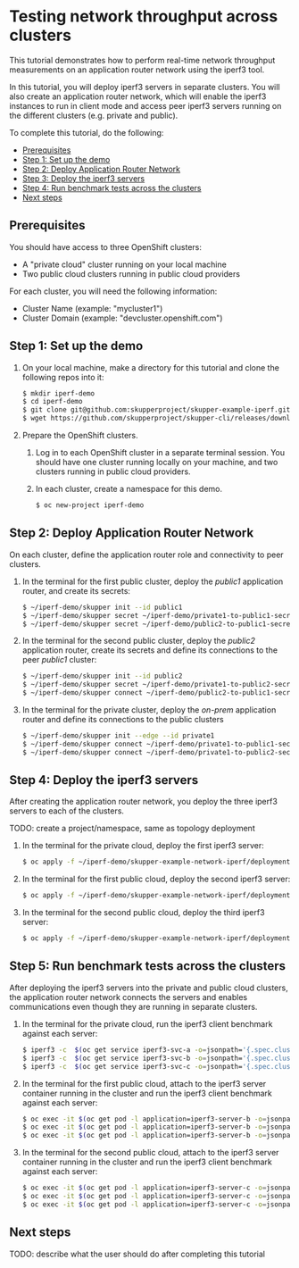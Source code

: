 # Testing network throughput across clusters

This tutorial demonstrates how to perform real-time network throughput measurements on an application router network using the iperf3 tool.

In this tutorial, you will deploy iperf3 servers in separate clusters. You will also create an application router network, which will enable the iperf3 instances to run in client mode and access peer iperf3 servers running on the different clusters (e.g. private and public).

To complete this tutorial, do the following:

* [Prerequisites](#prerequisites)
* [Step 1: Set up the demo](#step-1-set-up-the-demo)
* [Step 2: Deploy Application Router Network](#step-2-deploy-application-router-network)
* [Step 3: Deploy the iperf3 servers](#step-3-deploy-the-iperf3-servers)
* [Step 4: Run benchmark tests across the clusters](#step-4-run-benchmark-tests-across-the-clusters)
* [Next steps](#next-steps)

## Prerequisites

You should have access to three OpenShift clusters:
* A "private cloud" cluster running on your local machine
* Two public cloud clusters running in public cloud providers

For each cluster, you will need the following information:

* Cluster Name (example: "mycluster1")
* Cluster Domain (example: "devcluster.openshift.com")

## Step 1: Set up the demo

1. On your local machine, make a directory for this tutorial and clone the following repos into it:

   ```bash
   $ mkdir iperf-demo
   $ cd iperf-demo
   $ git clone git@github.com:skupperproject/skupper-example-iperf.git # for deploying the iperf3 servers
   $ wget https://github.com/skupperproject/skupper-cli/releases/download/dummy3/linux.tgz -O - | tar -xzf - # cli for application router network
   ```

2. Prepare the OpenShift clusters.

   1. Log in to each OpenShift cluster in a separate terminal session. You should have one cluster running locally on your machine, and two clusters running in public cloud providers.
   2. In each cluster, create a namespace for this demo.
  
      ```bash
      $ oc new-project iperf-demo
      ```

## Step 2: Deploy Application Router Network

On each cluster, define the application router role and connectivity to peer clusters.

1. In the terminal for the first public cluster, deploy the *public1* application router, and create its secrets:

   ```bash
   $ ~/iperf-demo/skupper init --id public1
   $ ~/iperf-demo/skupper secret ~/iperf-demo/private1-to-public1-secret.yaml -i private1
   $ ~/iperf-demo/skupper secret ~/iperf-demo/public2-to-public1-secret.yaml -i public2
   ```

2. In the terminal for the second public cluster, deploy the *public2* application router, create its secrets and define its connections to the peer *public1* cluster:

   ```bash
   $ ~/iperf-demo/skupper init --id public2
   $ ~/iperf-demo/skupper secret ~/iperf-demo/private1-to-public2-secret.yaml -i private1
   $ ~/iperf-demo/skupper connect ~/iperf-demo/public2-to-public1-secret.yaml --name public1
   ```

3. In the terminal for the private cluster, deploy the *on-prem* application router and define its connections to the public clusters

   ```bash
   $ ~/iperf-demo/skupper init --edge --id private1
   $ ~/iperf-demo/skupper connect ~/iperf-demo/private1-to-public1-secret.yaml --name public1
   $ ~/iperf-demo/skupper connect ~/iperf-demo/private1-to-public2-secret.yaml --name public2
   ```

## Step 4: Deploy the iperf3 servers

After creating the application router network, you deploy the three iperf3 servers to each of the clusters.

TODO: create a project/namespace, same as topology deployment

1. In the terminal for the private cloud, deploy the first iperf3 server:

   ```bash
   $ oc apply -f ~/iperf-demo/skupper-example-network-iperf/deployment-iperf3-a.yaml
   ```

2. In the terminal for the first public cloud, deploy the second iperf3 server:

   ```bash
   $ oc apply -f ~/iperf-demo/skupper-example-network-iperf/deployment-iperf3-b.yaml
   ```

3. In the terminal for the second public cloud, deploy the third iperf3 server:

   ```bash
   $ oc apply -f ~/iperf-demo/skupper-example-network-iperf/deployment-iperf3-c.yaml
   ```

## Step 5: Run benchmark tests across the clusters

After deploying the iperf3 servers into the private and public cloud clusters, the application router network connects the servers and enables communications even though they are running in separate clusters.

1. In the terminal for the private cloud, run the iperf3 client benchmark against each server:

   ```bash
   $ iperf3 -c  $(oc get service iperf3-svc-a -o=jsonpath='{.spec.clusterIP}')
   $ iperf3 -c  $(oc get service iperf3-svc-b -o=jsonpath='{.spec.clusterIP}')
   $ iperf3 -c  $(oc get service iperf3-svc-c -o=jsonpath='{.spec.clusterIP}')   
   ```

2. In the terminal for the first public cloud, attach to the iperf3 server container running in the cluster and run the iperf3 client benchmark against each server:

   ```bash
   $ oc exec -it $(oc get pod -l application=iperf3-server-b -o=jsonpath='{.items[0].metadata.name}') -- iperf3 -c  $(oc get service iperf3-svc-a -o=jsonpath='{.spec.clusterIP}')
   $ oc exec -it $(oc get pod -l application=iperf3-server-b -o=jsonpath='{.items[0].metadata.name}') -- iperf3 -c  $(oc get service iperf3-svc-b -o=jsonpath='{.spec.clusterIP}')
   $ oc exec -it $(oc get pod -l application=iperf3-server-b -o=jsonpath='{.items[0].metadata.name}') -- iperf3 -c  $(oc get service iperf3-svc-c -o=jsonpath='{.spec.clusterIP}')   
   ```

3. In the terminal for the second public cloud, attach to the iperf3 server container running in the cluster and run the iperf3 client benchmark against each server:

   ```bash
   $ oc exec -it $(oc get pod -l application=iperf3-server-c -o=jsonpath='{.items[0].metadata.name}') -- iperf3 -c  $(oc get service iperf3-svc-a -o=jsonpath='{.spec.clusterIP}')
   $ oc exec -it $(oc get pod -l application=iperf3-server-c -o=jsonpath='{.items[0].metadata.name}') -- iperf3 -c  $(oc get service iperf3-svc-b -o=jsonpath='{.spec.clusterIP}')
   $ oc exec -it $(oc get pod -l application=iperf3-server-c -o=jsonpath='{.items[0].metadata.name}') -- iperf3 -c  $(oc get service iperf3-svc-c -o=jsonpath='{.spec.clusterIP}')   
   ```

## Next steps

TODO: describe what the user should do after completing this tutorial
